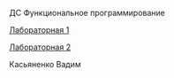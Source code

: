 ДС Функциональное программирование

[Лабораторная 1](https://github.com/VadimKasyanenko/Haskell-labs/tree/Lab1)

[Лабораторная 2](https://github.com/VadimKasyanenko/Haskell-labs/tree/Lab2)

Касьяненко Вадим
